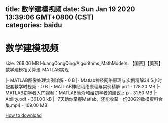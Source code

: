 
title: 数学建模视频
date: Sun Jan 19 2020 13:39:06 GMT+0800 (CST)    
categories: baidu
---

# 数学建模视频
size: 269.06 MB
 HuangCongQing/Algorithms_MathModels: 【国赛】【美赛】数学建模相关算法 MATLAB实现
 
|- MATLAB图像处理实例详解 - 0 B
|- Matlab神经网络原理与实例精解34.5小时配套教学时视频 - 0 B
|- MATLAB神经网络原理与实例精解.pdf - 128.20 MB
|- MATLAB初学者入门视频：MATLAB简介和给初学者的建议.zip - 31.50 MB
|- Ability.pdf - 361.00 kB
|- 7天助你掌握Matlab，还能收获一份20G的数模资料合集.mp4 - 109.00 MB

[How to download](https://bpcam.bemobtrk.com/go/2ceec3aa-1ca2-46d6-b9ff-aaa5c184517c?jno=287)